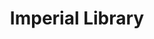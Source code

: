 ---
mission_id: library
editorsChoice:
title: "Imperial Library"
authors: 
    - "GAdRS"
    - "Maverick"
date:
filename: "library.zip"
description: "You have been selected to raid an Imperial Library for information."
cover:
levelReplaced:	SECBASE
difficulty: yes
bm:	yes
fme: yes
wax: yes
three_do: yes
voc: yes
gmd: yes
vue: yes
lfd: yes
base: "New level from scratch" 
editors: "WDFUSE 2.5"

---